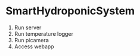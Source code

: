 # SmartHydroponicSystem



1. Run server
2. Run temperature logger
3. Run picamera 
3. Access webapp
